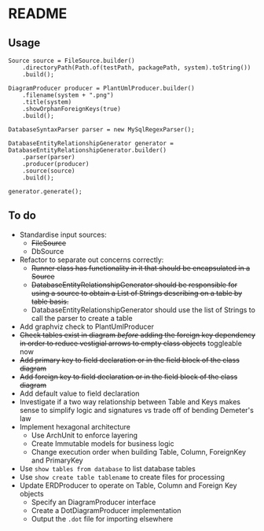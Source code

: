 # README

## Usage
```
Source source = FileSource.builder()
    .directoryPath(Path.of(testPath, packagePath, system).toString())
    .build();

DiagramProducer producer = PlantUmlProducer.builder()
    .filename(system + ".png")
    .title(system)
    .showOrphanForeignKeys(true)
    .build();

DatabaseSyntaxParser parser = new MySqlRegexParser();

DatabaseEntityRelationshipGenerator generator = DatabaseEntityRelationshipGenerator.builder()
    .parser(parser)
    .producer(producer)
    .source(source)
    .build();

generator.generate();
```

## To do
* Standardise input sources:
    * ~~FileSource~~ 
    * DbSource
* Refactor to separate out concerns correctly:
    * ~~Runner class has functionality in it that should be encapsulated in a Source~~
    * ~~DatabaseEntityRelationshipGenerator should be responsible for using a source to obtain a List of Strings describing on a table by table basis.~~
    * DatabaseEntityRelationshipGenerator should use the list of Strings to call the parser to create a table
* Add graphviz check to PlantUmlProducer
* ~~Check tables exist in diagram *before* adding the foreign key dependency in order to reduce vestigial arrows to empty class objects~~ toggleable now
* ~~Add primary key to field declaration or in the field block of the class diagram~~ 
* ~~Add foreign key to field declaration or in the field block of the class diagram~~
* Add default value to field declaration
* Investigate if a two way relationship between Table and Keys makes sense to simplify logic and signatures vs trade off of bending Demeter's law
* Implement hexagonal architecture
    * Use ArchUnit to enforce layering
    * Create Immutable models for business logic
    * Change execution order when building Table, Column, ForeignKey and PrimaryKey
* Use `show tables from database` to list database tables
* Use `show create table tablename` to create files for processing
* Update ERDProducer to operate on Table, Column and Foreign Key objects
    * Specify an DiagramProducer interface
    * Create a DotDiagramProducer implementation
    * Output the `.dot` file for importing elsewhere
